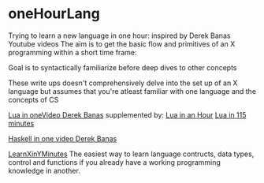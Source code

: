 # oneHourLang

Trying to learn a new language in one hour: inspired by Derek Banas Youtube videos
The aim is to get the basic flow and primitives of an X programming within a short time frame:

Goal is to syntactically familiarize before deep dives to other concepts

These write ups doesn't comprehensively delve into the set up of an X language but assumes that you're atleast familiar with one language and the concepts of CS

[Lua in oneVideo Derek Banas](http://www.newthinktank.com/2015/06/learn-lua-one-video/)
supplemented by:
[Lua in an Hour](http://tylerneylon.github.io/video-scripts/)
[Lua in 115 minutes](http://tylerneylon.com/a/learn-lua/)

[Haskell in one video Derek Banas](http://www.newthinktank.com/2015/08/learn-haskell-one-video/)

[LearnXinYMinutes](https://learnxinyminutes.com/)
The easiest way to learn language contructs, data types, control and functions if you already have a working programming knowledge in another.
